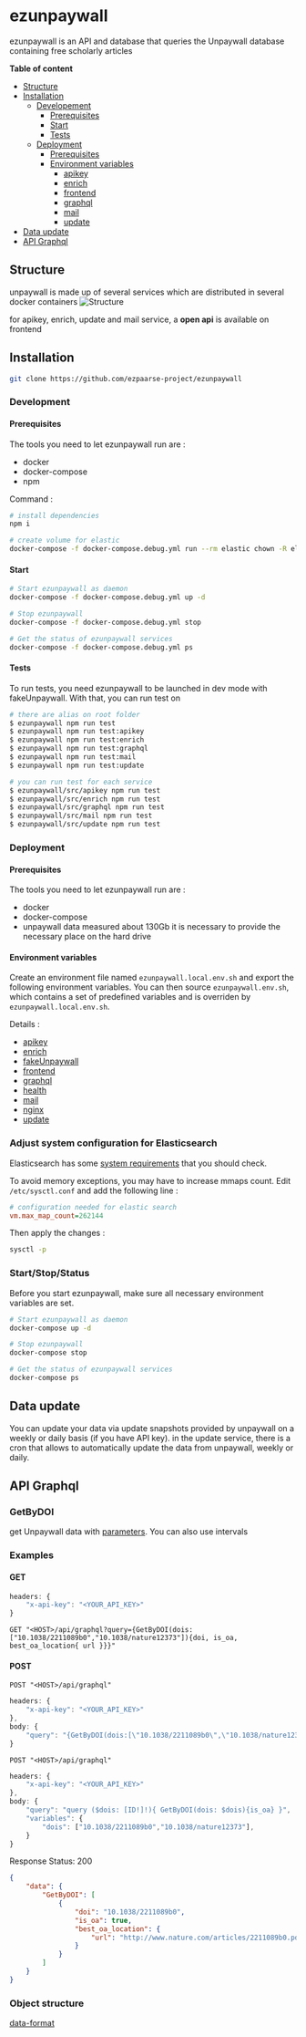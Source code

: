 # ezunpaywall

ezunpaywall is an API and database that queries the Unpaywall database containing free scholarly articles

**Table of content**
- [Structure](#Structure)
- [Installation](#Installation)
    - [Developement](#Development)
        - [Prerequisites](#Prerequisites)
        - [Start](#Start)
        - [Tests](#Tests)
    - [Deployment](#Deployment)
        - [Prerequisites](#Prerequisites)
        - [Environment variables](#Environment-variables)
            - [apikey](#/src/apikey#ezunpaywall-apikey)
            - [enrich](#/src/enrich#ezunpaywall-enrich)
            - [frontend](#/src/frontend#ezunpaywall-frontend)
            - [graphql](#/src/graphql#ezunpaywall-graphql)
            - [mail](#/src/mail#ezunpaywall-mail)
            - [update](#/src/update#ezunpaywall-update)
- [Data update](#Data-update)
- [API Graphql](#API-graphql)

## Structure

unpaywall is made up of several services which are distributed in several docker containers
![Structure](/doc/structure.png)

for apikey, enrich, update and mail service, a **open api** is available on frontend

## Installation

```bash
git clone https://github.com/ezpaarse-project/ezunpaywall 
```
### Development

#### Prerequisites

The tools you need to let ezunpaywall run are :
* docker
* docker-compose
* npm

Command : 

```bash
# install dependencies
npm i

# create volume for elastic
docker-compose -f docker-compose.debug.yml run --rm elastic chown -R elasticsearch /usr/share/elasticsearch/ 
```
#### Start

```bash
# Start ezunpaywall as daemon
docker-compose -f docker-compose.debug.yml up -d

# Stop ezunpaywall
docker-compose -f docker-compose.debug.yml stop

# Get the status of ezunpaywall services
docker-compose -f docker-compose.debug.yml ps
```
#### Tests

To run tests, you need ezunpaywall to be launched in dev mode with fakeUnpaywall. With that, you can run test on 

```bash
# there are alias on root folder
$ ezunpaywall npm run test
$ ezunpaywall npm run test:apikey
$ ezunpaywall npm run test:enrich
$ ezunpaywall npm run test:graphql
$ ezunpaywall npm run test:mail
$ ezunpaywall npm run test:update

# you can run test for each service
$ ezunpaywall/src/apikey npm run test
$ ezunpaywall/src/enrich npm run test
$ ezunpaywall/src/graphql npm run test
$ ezunpaywall/src/mail npm run test
$ ezunpaywall/src/update npm run test
```
### Deployment

#### Prerequisites

The tools you need to let ezunpaywall run are :
* docker
* docker-compose
* unpaywall data measured about 130Gb it is necessary to provide the necessary place on the hard drive

#### Environment variables

Create an environment file named `ezunpaywall.local.env.sh` and export the following environment variables. You can then source `ezunpaywall.env.sh`, which contains a set of predefined variables and is overriden by `ezunpaywall.local.env.sh`.

Details : 
* [apikey](/src/apikey#ezunpaywall-apikey)
* [enrich](/src/enrich#ezunpaywall-enrich)
* [fakeUnpaywall](/src/fakeUnpaywall#ezunpaywall-fakeUnpaywall)
* [frontend](/src/frontend#ezunpaywall-frontend)
* [graphql](/src/graphql#ezunpaywall-graphql)
* [health](/src/health#ezunpaywall-health)
* [mail](/src/mail#ezunpaywall-mail)
* [nginx](/src/nginx#ezunpaywall-nginx)
* [update](/src/update#ezunpaywall-update)

### Adjust system configuration for Elasticsearch

Elasticsearch has some [system requirements](https://www.elastic.co/guide/en/elasticsearch/reference/current/system-config.html) that you should check.

To avoid memory exceptions, you may have to increase mmaps count. Edit `/etc/sysctl.conf` and add the following line :

```ini
# configuration needed for elastic search
vm.max_map_count=262144
```
Then apply the changes : 
```bash
sysctl -p
```
### Start/Stop/Status

Before you start ezunpaywall, make sure all necessary environment variables are set.

```bash
# Start ezunpaywall as daemon
docker-compose up -d

# Stop ezunpaywall
docker-compose stop

# Get the status of ezunpaywall services
docker-compose ps
```
## Data update 

You can update your data via update snapshots provided by unpaywall on a weekly or daily basis (if you have API key).
in the update service, there is a cron that allows to automatically update the data from unpaywall, weekly or daily.

## API Graphql
### GetByDOI

get Unpaywall data with [parameters](#Object-structure). 
You can also use intervals 
### Examples
#### GET

```js
headers: {
    "x-api-key": "<YOUR_API_KEY>"
}
```

`GET "<HOST>/api/graphql?query={GetByDOI(dois:["10.1038/2211089b0","10.1038/nature12373"]){doi, is_oa, best_oa_location{ url }}}"`

#### POST

`POST "<HOST>/api/graphql"`

```js
headers: {
    "x-api-key": "<YOUR_API_KEY>"
},
body: {
    "query": "{GetByDOI(dois:[\"10.1038/2211089b0\",\"10.1038/nature12373\"]){doi, is_oa, best_oa_location{ url }}}"
}
```

`POST "<HOST>/api/graphql"`

```js
headers: {
    "x-api-key": "<YOUR_API_KEY>"
},
body: {
    "query": "query ($dois: [ID!]!){ GetByDOI(dois: $dois){is_oa} }",
    "variables": { 
        "dois": ["10.1038/2211089b0","10.1038/nature12373"],
    }
}
```

Response 
Status: 200

```json
{
    "data": {
        "GetByDOI": [
            {
                "doi": "10.1038/2211089b0",
                "is_oa": true,
                "best_oa_location": {
                    "url": "http://www.nature.com/articles/2211089b0.pdf"
                }
            }
        ]
    }
}
```
### Object structure

[data-format](https://unpaywall.org/data-format)